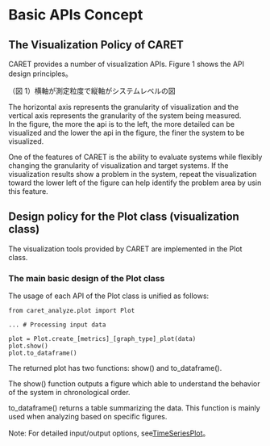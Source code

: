 # Basic APIs Concept

## The Visualization Policy of CARET

CARET provides a number of visualization APIs.
Figure 1 shows the API design principles。

（図 1）横軸が測定粒度で縦軸がシステムレベルの図

The horizontal axis represents the granularity of visualization and the vertical axis represents the granularity of the system being measured.  
In the figure, the more the api is to the left, the more detailed can be visualized and the lower the api in the figure, the finer the system to be visualized.

One of the features of CARET is the ability to evaluate systems while flexibly changing the granularity of visualization and target systems.
If the visualization results show a problem in the system, repeat the visualization toward the lower left of the figure can help identify the problem area by usin this feature.

## Design policy for the Plot class (visualization class)

The visualization tools provided by CARET are implemented in the Plot class.

### The main basic design of the Plot class

The usage of each API of the Plot class is unified as follows:

```python3
from caret_analyze.plot import Plot

... # Processing input data

plot = Plot.create_[metrics]_[graph_type]_plot(data)
plot.show()
plot.to_dataframe()
```

The returned plot has two functions: show() and to_dataframe().

The show() function outputs a figure which able to understand the behavior of the system in chronological order.

to_dataframe() returns a table summarizing the data.
This function is mainly used when analyzing based on specific figures.

Note: For detailed input/output options, see[TimeSeriesPlot](https://tier4.github.io/CARET_analyze/latest/plot/#caret_analyze.plot.TimeSeriesPlot)。
